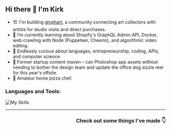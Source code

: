 ## Hi there 👋 I'm Kirk

- 🏗️ I'm building [glyphart](https://glyphart.io), a community connecting art collectors with artists for studio visits and direct purchases.
- 🌱 I’m currently learning about Shopify's GraphQL Admin API, Docker, web crawling with Node (Puppeteer, Cheerio), and algorithmic video editing.
- 🧠 Endlessly curious about languages, entrepreneurship, coding, APIs, and computer science.
- 🎨 Former startup content maven – can Photoshop app assets without needing to bother the design team and update the office dog sizzle reel for this year's offsite.
- 🍕 Amateur home pizza chef.

### Languages and Tools:

![My Skills](https://skillicons.dev/icons?i=react,js,ts,nodejs,html,css,sass,netlify,firebase,vite,git,docker,materialui,mysql,npm,raspberrypi,ae,ps,pr)

---

<h3 align="right">Check out some things I've made 👇</h3>
